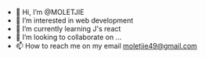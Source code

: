 - 👋 Hi, I’m @MOLETJIE
- 👀 I’m interested in web development
- 🌱 I’m currently learning J's react
- 💞️ I’m looking to collaborate on ...
- 📫 How to reach me on my email moletjie49@gmail.com

<!---
MOLETJIE/MOLETJIE is a ✨ special ✨ repository because its `README.md` (this file) appears on your GitHub profile.
You can click the Preview link to take a look at your changes.
--->
